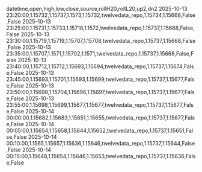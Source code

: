 datetime,open,high,low,close,source,rollH20,rollL20,up2,dn2
2025-10-13 23:20:00,1.15732,1.15737,1.1573,1.15732,twelvedata_repo,1.15734,1.15668,False,False
2025-10-13 23:25:00,1.15731,1.15733,1.15718,1.1572,twelvedata_repo,1.15737,1.15668,False,False
2025-10-13 23:30:00,1.15719,1.15719,1.15707,1.15708,twelvedata_repo,1.15737,1.15668,False,False
2025-10-13 23:35:00,1.15707,1.1571,1.15702,1.1571,twelvedata_repo,1.15737,1.15668,False,False
2025-10-13 23:40:00,1.15712,1.15712,1.15693,1.15694,twelvedata_repo,1.15737,1.15674,False,False
2025-10-13 23:45:00,1.15693,1.15701,1.15693,1.15699,twelvedata_repo,1.15737,1.15677,False,False
2025-10-13 23:50:00,1.15698,1.15704,1.15696,1.15697,twelvedata_repo,1.15737,1.15677,False,False
2025-10-13 23:55:00,1.15698,1.15699,1.15677,1.15677,twelvedata_repo,1.15737,1.15677,False,False
2025-10-14 00:00:00,1.15682,1.15683,1.15651,1.15655,twelvedata_repo,1.15737,1.15677,False,False
2025-10-14 00:05:00,1.15654,1.15658,1.15644,1.15652,twelvedata_repo,1.15737,1.15651,False,False
2025-10-14 00:10:00,1.1565,1.15657,1.15636,1.15646,twelvedata_repo,1.15737,1.15644,False,False
2025-10-14 00:15:00,1.15648,1.15654,1.15646,1.15653,twelvedata_repo,1.15737,1.15636,False,False
